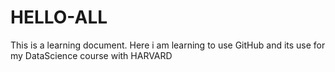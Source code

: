 # HELLO-ALL
This is a learning document.
Here i am learning to use GitHub and its use for my DataScience course with HARVARD

